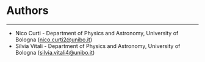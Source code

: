 # Authors #

----------
- Nico Curti - Department of Physics and Astronomy, University of Bologna ([nico.curti2@unibo.it](mailto:nico.curti2@unibo.it))
- Silvia Vitali - Department of Physics and Astronomy, University of Bologna ([silvia.vitali4@unibo.it](mailto:silvia.vitali4@unibo.it))
